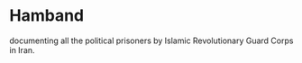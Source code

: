 
# Hamband

documenting all the political prisoners by Islamic Revolutionary Guard Corps in Iran.



